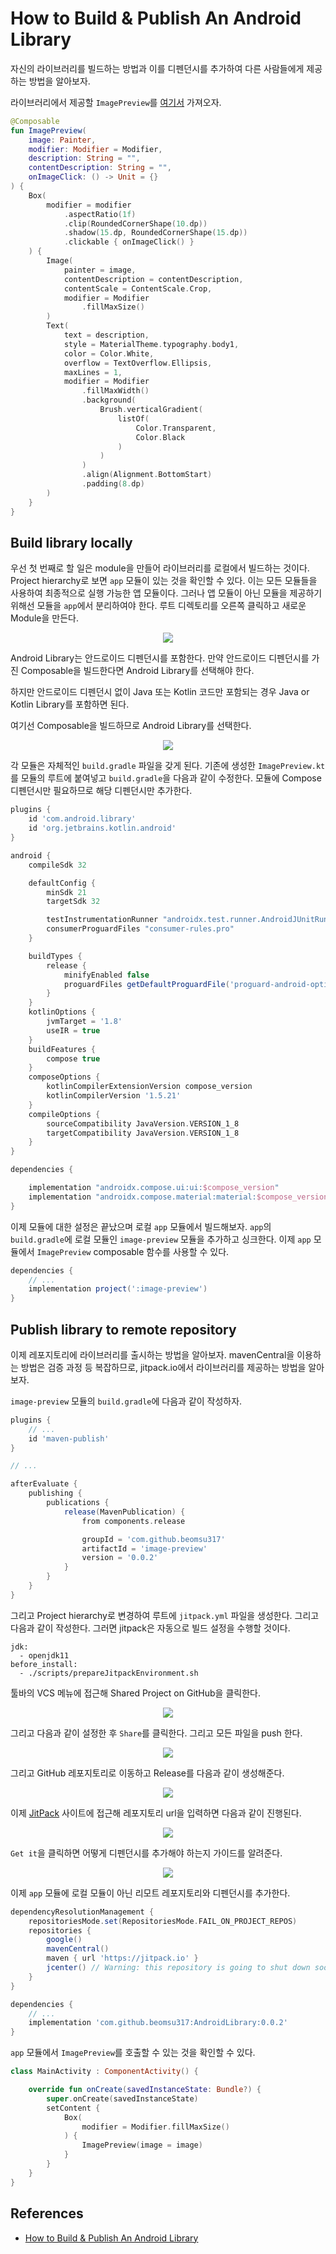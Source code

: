 # How to Build & Publish An Android Library

자신의 라이브러리를 빌드하는 방법과 이를 디펜던시를 추가하여 다른 사람들에게 제공하는 방법을 알아보자.

라이브러리에서 제공할 `ImagePreview`를 [여기서](https://github.com/philipplackner/AndroidLibrary/blob/master/image-preview/src/main/java/com/plcoding/image_preview/ImagePreview.kt) 가져오자.

```kotlin
@Composable
fun ImagePreview(
    image: Painter,
    modifier: Modifier = Modifier,
    description: String = "",
    contentDescription: String = "",
    onImageClick: () -> Unit = {}
) {
    Box(
        modifier = modifier
            .aspectRatio(1f)
            .clip(RoundedCornerShape(10.dp))
            .shadow(15.dp, RoundedCornerShape(15.dp))
            .clickable { onImageClick() }
    ) {
        Image(
            painter = image,
            contentDescription = contentDescription,
            contentScale = ContentScale.Crop,
            modifier = Modifier
                .fillMaxSize()
        )
        Text(
            text = description,
            style = MaterialTheme.typography.body1,
            color = Color.White,
            overflow = TextOverflow.Ellipsis,
            maxLines = 1,
            modifier = Modifier
                .fillMaxWidth()
                .background(
                    Brush.verticalGradient(
                        listOf(
                            Color.Transparent,
                            Color.Black
                        )
                    )
                )
                .align(Alignment.BottomStart)
                .padding(8.dp)
        )
    }
}
```

## Build library locally

우선 첫 번째로 할 일은 module을 만들어 라이브러리를 로컬에서 빌드하는 것이다. Project hierarchy로 보면 `app` 모듈이 있는 것을 확인할 수 있다. 이는 모든 모듈들을 사용하여 최종적으로 실행 가능한 앱 모듈이다. 그러나 앱 모듈이 아닌 모듈을 제공하기 위해선 모듈을 `app`에서 분리하여야 한다. 루트 디렉토리를 오른쪽 클릭하고 새로운 Module을 만든다.

<div align="center">
<img src="img/module.png">
</div>

Android Library는 안드로이드 디펜던시를 포함한다. 만약 안드로이드 디펜던시를 가진 Composable을 빌드한다면 Android Library를 선택해야 한다.

하지만 안드로이드 디펜던시 없이 Java 또는 Kotlin 코드만 포함되는 경우 Java or Kotlin Library를 포함하면 된다.

여기선 Composable을 빌드하므로 Android Library를 선택한다.

<div align="center">
<img src="img/android_library.png">
</div>

각 모듈은 자체적인 `build.gradle` 파일을 갖게 된다. 기존에 생성한 `ImagePreview.kt`를 모듈의 루트에 붙여넣고 `build.gradle`을 다음과 같이 수정한다. 모듈에 Compose 디펜던시만 필요하므로 해당 디펜던시만 추가한다.

```groovy
plugins {
    id 'com.android.library'
    id 'org.jetbrains.kotlin.android'
}

android {
    compileSdk 32

    defaultConfig {
        minSdk 21
        targetSdk 32

        testInstrumentationRunner "androidx.test.runner.AndroidJUnitRunner"
        consumerProguardFiles "consumer-rules.pro"
    }

    buildTypes {
        release {
            minifyEnabled false
            proguardFiles getDefaultProguardFile('proguard-android-optimize.txt'), 'proguard-rules.pro'
        }
    }
    kotlinOptions {
        jvmTarget = '1.8'
        useIR = true
    }
    buildFeatures {
        compose true
    }
    composeOptions {
        kotlinCompilerExtensionVersion compose_version
        kotlinCompilerVersion '1.5.21'
    }
    compileOptions {
        sourceCompatibility JavaVersion.VERSION_1_8
        targetCompatibility JavaVersion.VERSION_1_8
    }
}

dependencies {

    implementation "androidx.compose.ui:ui:$compose_version"
    implementation "androidx.compose.material:material:$compose_version"
}
```

이제 모듈에 대한 설정은 끝났으며 로컬 `app` 모듈에서 빌드해보자. `app`의 `build.gradle`에 로컬 모듈인 `image-preview` 모듈을 추가하고 싱크한다. 이제 `app` 모듈에서 `ImagePreview` composable 함수를 사용할 수 있다.

```groovy
dependencies {
    // ...
    implementation project(':image-preview')
}
```

## Publish library to remote repository

이제 레포지토리에 라이브러리를 출시하는 방법을 알아보자. mavenCentral을 이용하는 방법은 검증 과정 등 복잡하므로, jitpack.io에서 라이브러리를 제공하는 방법을 알아보자.

`image-preview` 모듈의 `build.gradle`에 다음과 같이 작성하자.

```groovy
plugins {
    // ...
    id 'maven-publish'
}

// ...

afterEvaluate {
    publishing {
        publications {
            release(MavenPublication) {
                from components.release

                groupId = 'com.github.beomsu317'
                artifactId = 'image-preview'
                version = '0.0.2'
            }
        }
    }
}
```

그리고 Project hierarchy로 변경하여 루트에 `jitpack.yml` 파일을 생성한다. 그리고 다음과 같이 작성한다. 그러면 jitpack은 자동으로 빌드 설정을 수행할 것이다.

```
jdk:
  - openjdk11
before_install:
  - ./scripts/prepareJitpackEnvironment.sh
```

툴바의 VCS 메뉴에 접근해 Shared Project on GitHub을 클릭한다.

<div align="center">
<img src="img/github1.png">
</div>

그리고 다음과 같이 설정한 후 `Share`를 클릭한다. 그리고 모든 파일을 push 한다.

<div align="center">
<img src="img/github2.png">
</div>

그리고 GitHub 레포지토리로 이동하고 Release를 다음과 같이 생성해준다.

<div align="center">
<img src="img/github3.png">
</div>

이제 [JitPack](https://jitpack.io/) 사이트에 접근해 레포지토리 url을 입력하면 다음과 같이 진행된다.

<div align="center">
<img src="img/jitpack1.png">
</div>

`Get it`을 클릭하면 어떻게 디펜던시를 추가해야 하는지 가이드를 알려준다.

<div align="center">
<img src="img/jitpack2.png">
</div>

이제 `app` 모듈에 로컬 모듈이 아닌 리모트 레포지토리와 디펜던시를 추가한다.

```groovy
dependencyResolutionManagement {
    repositoriesMode.set(RepositoriesMode.FAIL_ON_PROJECT_REPOS)
    repositories {
        google()
        mavenCentral()
        maven { url 'https://jitpack.io' }
        jcenter() // Warning: this repository is going to shut down soon
    }
}
```

```groovy
dependencies {
    // ...
    implementation 'com.github.beomsu317:AndroidLibrary:0.0.2'
}
```

`app` 모듈에서 `ImagePreview`를 호출할 수 있는 것을 확인할 수 있다.

```kotlin
class MainActivity : ComponentActivity() {

    override fun onCreate(savedInstanceState: Bundle?) {
        super.onCreate(savedInstanceState)
        setContent {
            Box(
                modifier = Modifier.fillMaxSize()
            ) {
                ImagePreview(image = image)
            }
        }
    }
}
```

## References

* [How to Build & Publish An Android Library](https://www.youtube.com/watch?v=EzC-FXeZiIk)